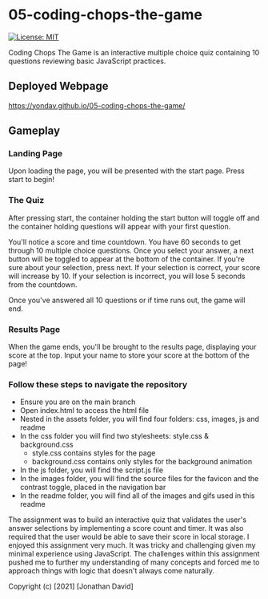 # 05-coding-chops-the-game

[![License: MIT](https://img.shields.io/badge/License-MIT-yellow.svg)](https://opensource.org/licenses/MIT)

Coding Chops The Game is an interactive multiple choice quiz containing 10 questions reviewing basic JavaScript practices.

## Deployed Webpage
https://yondav.github.io/05-coding-chops-the-game/

<!-- gifs and screenshots here -->
<!-- gifs and screenshots here -->
<!-- gifs and screenshots here -->
<!-- gifs and screenshots here -->

## Gameplay

### Landing Page
Upon loading the page, you will be presented with the start page. Press start to begin!

### The Quiz
After pressing start, the container holding the start button will toggle off and the container holding questions will appear with your first question.

You'll notice a score and time countdown. You have 60 seconds to get through 10 multiple choice questions. Once you select your answer, a next button will be toggled to appear at the bottom of the container. If you're sure about your selection, press next. If your selection is correct, your score will increase by 10. If your selection is incorrect, you will lose 5 seconds from the countdown.

Once you've answered all 10 questions or if time runs out, the game will end.

### Results Page
When the game ends, you'll be brought to the results page, displaying your score at the top. Input your name to store your score at the bottom of the page!

### Follow these steps to navigate the repository
- Ensure you are on the main branch
- Open index.html to access the html file
- Nested in the assets folder, you will find four folders: css, images, js and readme
- In the css folder you will find two stylesheets: style.css & background.css
    - style.css contains styles for the page
    - background.css contains only styles for the background animation
- In the js folder, you will find the script.js file
- In the images folder, you will find the source files for the favicon and the contrast toggle, placed in the navigation bar
- In the readme folder, you will find all of the images and gifs used in this readme

The assignment was to build an interactive quiz that validates the user's answer selections by implementing a score count and timer. It was also required that the user would be able to save their score in local storage. I enjoyed this assignment very much. It was tricky and challenging given my minimal experience using JavaScript. The challenges within this assignment pushed me to further my understanding of many concepts and forced me to approach things with logic that doesn't always come naturally.

Copyright (c) [2021] [Jonathan David]
